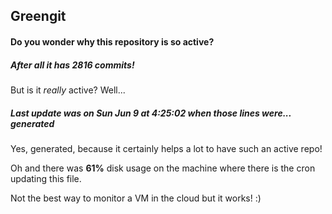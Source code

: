 ## Greengit

#### Do you wonder why this repository is so active?

##### After all it has 2816 commits!

But is it *really* active? Well...

##### Last update was on Sun Jun 9 at 4:25:02 when those lines were... generated

Yes, generated, because it certainly helps a lot to have such an active repo!

Oh and there was **61%** disk usage on the machine
where there is the cron updating this file.

Not the best way to monitor a VM in the cloud but it works! :)
